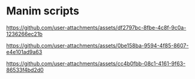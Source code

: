 # Manim scripts

https://github.com/user-attachments/assets/df2797bc-8fbe-4c8f-9c0a-1236266ec21b

https://github.com/user-attachments/assets/0be158ba-9594-4f85-8607-e4e101ad9a63

https://github.com/user-attachments/assets/cc4b0fbb-08c1-4161-9f63-86533f4bd2d0
